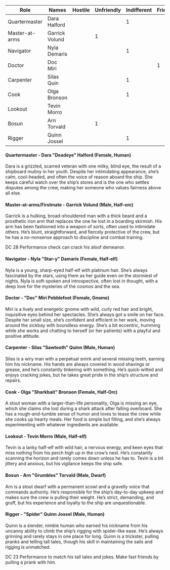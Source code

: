 | Role           | Names          | Hostile | Unfriendly | Indifferent | Friendly | Helpful |
| -------------- | -------------- | ------- | ---------- | ----------- | -------- | ------- |
| Quartermaster  | Dara Halford   |         |            | 1           |          |         |
| Master-at-arms | Garrick Volund |         | 1          |             |          |         |
| Navigator      | Nyla Demaris   |         |            | 1           |          |         |
| Doctor         | Doc Miri       |         |            |             | 1        |         |
| Carpenter      | Silas Quin     |         |            | 1           |          |         |
| Cook           | Olga Bronson   |         |            | 1           |          |         |
| Lookout        | Tevin Morro    |         |            |             |          |         |
| Bosun          | Arn Torvald    |         | 1          |             |          |         |
| Rigger         | Quinn Jossel   |         |            | 1           |          |         |

#### Quartermaster - Dara "Deadeye" Halford (Female, Human)
Dara is a grizzled, scarred veteran with one milky, blind eye, the result of a shipboard mutiny in her youth. Despite her intimidating appearance, she’s calm, cool-headed, and often the voice of reason aboard the ship. She keeps careful watch over the ship’s stores and is the one who settles disputes among the crew, making her someone who values fairness above all else.

#### Master-at-arms/Firstmate - Garrick Volund (Male, Half-orc)
Garrick is a hulking, broad-shouldered man with a thick beard and a prosthetic iron arm that replaces the one he lost in a boarding skirmish. His arm has been fashioned into a weapon of sorts, often used to intimidate others. He’s blunt, straightforward, and fiercely protective of the crew, but he has a no-nonsense approach to discipline and combat training.

DC 28 Performance check can crack his aloof demeanor.

#### Navigator - Nyla "Star-y" Damaris (Female, Half-elf)
Nyla is a young, sharp-eyed half-elf with platinum hair. She’s always fascinated by the stars, using them as her guide even on the stormiest of nights. Nyla is soft-spoken and introspective, often lost in thought, with a deep love for the mysteries of the cosmos and the sea.

#### Doctor - "Doc" Miri Pebblefoot (Female, Gnome)
Miri is a lively and energetic gnome with wild, curly red hair and bright, inquisitive eyes behind her spectacles. She’s always got a smile on her face. Despite her small size, she’s confident and efficient in her work, moving around the sickbay with boundless energy. She’s a bit eccentric, humming while she works and chatting to herself (or her patients) with a playful and positive attitude.

#### Carpenter - Silas "Sawtooth" Quinn (Male, Human)
Silas is a wiry man with a perpetual smirk and several missing teeth, earning him his nickname. His hands are always covered in wood shavings or grease, and he’s constantly tinkering with something. He’s quick-witted and enjoys cracking jokes, but he takes great pride in the ship’s structure and repairs.

#### Cook - Olga "Sharkbait" Bronson (Female, Half-Orc)
A stout woman with a larger-than-life personality, Olga is missing an eye, which she claims she lost during a shark attack after falling overboard. She has a rough-and-tumble sense of humor and loves to tease the crew while she cooks up hearty meals. Her food is simple but filling, and she’s always experimenting with whatever ingredients are available.

#### Lookout - Tevin Morro (Male, Half-elf)
Tevin is a lanky half-elf with wild hair, a nervous energy, and keen eyes that miss nothing from his perch high up in the crow’s nest. He’s constantly scanning the horizon and rarely comes down unless he has to. Tevin is a bit jittery and anxious, but his vigilance keeps the ship safe.

#### Bosun - Arn "Grumbles" Torvald (Male, Dwarf)
Arn is a stout dwarf with a permanent scowl and a gravelly voice that commands authority. He’s responsible for the ship’s day-to-day upkeep and makes sure the crew is pulling their weight. He’s strict, demanding, and gruff, but his experience and loyalty to the ship are unquestionable.

#### Rigger - "Spider" Quinn Jossel (Male, Human)
Quinn is a slender, nimble human who earned his nickname from his uncanny ability to climb the ship’s rigging with spider-like ease. He’s always grinning and rarely stays in one place for long. Quinn is a trickster, pulling pranks and telling tall tales, though his skill in maintaining the sails and rigging is unmatched.

DC 23 Performance to match his tall tales and jokes. Make fast friends by pulling a prank with him.